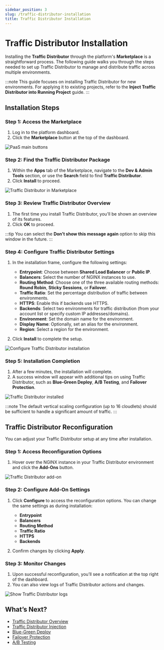 ```yaml
---
sidebar_position: 3
slug: /traffic-distributor-installation
title: Traffic Distributor Installation
---
```

# Traffic Distributor Installation

Installing the **Traffic Distributor** through the platform's **Marketplace** is a straightforward process. The following guide walks you through the steps needed to set up Traffic Distributor to manage and distribute traffic across multiple environments.

:::note This guide focuses on installing Traffic Distributor for new environments. For applying it to existing projects, refer to the **Inject Traffic Distributor into Running Project** guide. :::

## Installation Steps

### Step 1: Access the Marketplace
1. Log in to the platform dashboard.
2. Click the **Marketplace** button at the top of the dashboard.

![PaaS main buttons](#)

### Step 2: Find the Traffic Distributor Package
1. Within the **Apps** tab of the Marketplace, navigate to the **Dev & Admin Tools** section, or use the **Search** field to find **Traffic Distributor**.
2. Click **Install** to proceed.

![Traffic Distributor in Marketplace](#)

### Step 3: Review Traffic Distributor Overview
1. The first time you install Traffic Distributor, you'll be shown an overview of its features.
2. Click **OK** to proceed.

:::tip You can select the **Don’t show this message again** option to skip this window in the future. :::

### Step 4: Configure Traffic Distributor Settings
1. In the installation frame, configure the following settings:
   - **Entrypoint**: Choose between **Shared Load Balancer** or **Public IP**.
   - **Balancers**: Select the number of NGINX instances to use.
   - **Routing Method**: Choose one of the three available routing methods: **Round Robin**, **Sticky Sessions**, or **Failover**.
   - **Traffic Ratio**: Set the percentage distribution of traffic between environments.
   - **HTTPS**: Enable this if backends use HTTPS.
   - **Backends**: Select two environments for traffic distribution (from your account list or specify custom IP addresses/domains).
   - **Environment**: Set the domain name for the environment.
   - **Display Name**: Optionally, set an alias for the environment.
   - **Region**: Select a region for the environment.
   
2. Click **Install** to complete the setup.

![Configure Traffic Distributor installation](#)

### Step 5: Installation Completion
1. After a few minutes, the installation will complete.
2. A success window will appear with additional tips on using Traffic Distributor, such as **Blue-Green Deploy**, **A/B Testing**, and **Failover Protection**.

![Traffic Distributor installed](#)

:::note The default vertical scaling configuration (up to 16 cloudlets) should be sufficient to handle a significant amount of traffic. :::

## Traffic Distributor Reconfiguration

You can adjust your Traffic Distributor setup at any time after installation.

### Step 1: Access Reconfiguration Options
1. Hover over the NGINX instance in your Traffic Distributor environment and click the **Add-Ons** button.

![Traffic Distributor add-on](#)

### Step 2: Configure Add-On Settings
1. Click **Configure** to access the reconfiguration options. You can change the same settings as during installation:
   - **Entrypoint**
   - **Balancers**
   - **Routing Method**
   - **Traffic Ratio**
   - **HTTPS**
   - **Backends**
   
2. Confirm changes by clicking **Apply**.

### Step 3: Monitor Changes
1. Upon successful reconfiguration, you’ll see a notification at the top right of the dashboard.
2. You can also view logs of Traffic Distributor actions and changes.

![Show Traffic Distributor logs](#)

## What’s Next?
- [Traffic Distributor Overview](<https://docs.dewacloud.com/docs/traffic-distributor/>)
- [Traffic Distributor Injection](<https://docs.dewacloud.com/docs/traffic-distributor-injection/>)
- [Blue-Green Deploy](<https://docs.dewacloud.com/docs/blue-green-deploy/>)
- [Failover Protection](<https://docs.dewacloud.com/docs/failover-protection/>)
- [A/B Testing](<https://docs.dewacloud.com/docs/ab-testing/>)